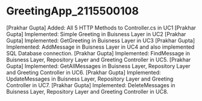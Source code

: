 # GreetingApp_2115500108

[Prakhar Gupta] Added: All 5 HTTP Methods to Controller.cs in UC1
[Prakhar Gupta] Implemented: Simple Greeting in Buisness Layer in UC2
[Prakhar Gupta] Implemented: GetGreeting in Buisness Layer in UC3
[Prakhar Gupta] Implemented: AddMessage in Buisness Layer in UC4 and also implemented SQL Database connection.
[Prakhar Gupta] Implemented: FindMessage in Buisness Layer, Repository Layer and Greeting Controller in UC5.
[Prakhar Gupta] Implemented: GetAllMessages in Buisness Layer, Repository Layer and Greeting Controller in UC6.
[Prakhar Gupta] Implemented: UpdateMessages in Buisness Layer, Repository Layer and Greeting Controller in UC7.
[Prakhar Gupta] Implemented: DeleteMessages in Buisness Layer, Repository Layer and Greeting Controller in UC8.
